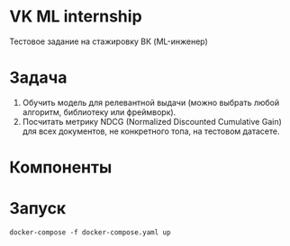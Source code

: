 # VK ML internship
Тестовое задание на стажировку ВК (ML-инженер)

# Задача
1. Обучить модель для релевантной выдачи (можно выбрать любой алгоритм, библиотеку или фреймворк).
2. Посчитать метрику NDCG (Normalized Discounted Cumulative Gain) для всех документов, не конкретного топа, на тестовом датасете.

# Компоненты

# Запуск
```docker-compose -f docker-compose.yaml up```
